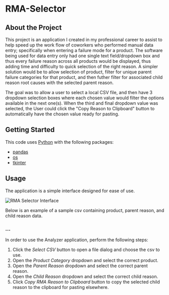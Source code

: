 # RMA-Selector

## About the Project
This project is an application I created in my professional career to assist to help speed up the work flow of coworkers who performed manual data entry; specifically when entering a failure mode for a product. The software being used for data entry only had one single text field/dropdown box and thus every failure reason across all products would be displayed, thus adding time and difficulty to quick selection of the right reason. A simpler solution would be to allow selection of product, filter for unique parent failure categories for that product, and then futher filter for associated child reason root causes with the selected parent reason.

The goal was to allow a user to select a local CSV file, and then have 3 dropdown selection boxes where each chosen value would filter the options available in the next one(s). When the third and final dropdown value was selected, the User could click the "Copy Reason to Clipboard" button to automatically have the chosen value ready for pasting.

## Getting Started
This code uses [Python](https://www.python.org/) with the following packages:
- [pandas]([https://numpy.org/](https://pandas.pydata.org/))
- [os](https://docs.python.org/3/library/os.html)
- [tkinter](https://docs.python.org/3/library/tkinter.html)

## Usage
The application is a simple interface designed for ease of use. 

![RMA Selector Interface](https://github.com/user-attachments/assets/29ac99b9-6eea-4564-a897-5c1cb6ff3163)

Below is an example of a sample csv containing product, parent reason, and child reason data.

### ...

In order to use the Analyzer application, perform the following steps:
1. Click the *Select CSV* button to open a file dialog and choose the csv to use.
2. Open the *Product Category* dropdown and select the correct product.
3. Open the *Parent Reason* dropdown and select the correct parent reason.
4. Open the *Child Reason* dropdown and select the correct child reason.
5. Click *Copy RMA Reason to Clipboard* button to copy the selected child reason to the clipboard for pasting elsewhere.
